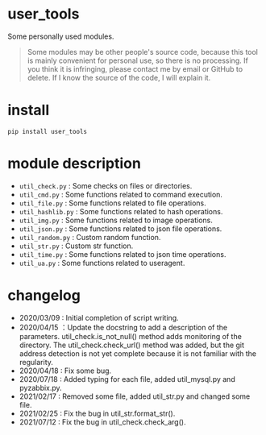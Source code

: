 # user_tools

Some personally used modules.

> Some modules may be other people's source code, because this tool is mainly convenient for personal use, so there is no processing.
> If you think it is infringing, please contact me by email or GitHub to delete.
> If I know the source of the code, I will explain it.

# install

`pip install user_tools`

# module description

- `util_check.py` : Some checks on files or directories.
- `util_cmd.py` : Some functions related to command execution.
- `util_file.py` : Some functions related to file operations.
- `util_hashlib.py` : Some functions related to hash operations.
- `util_img.py` : Some functions related to image operations.
- `util_json.py` : Some functions related to json file operations.
- `util_random.py` : Custom random function.
- `util_str.py` : Custom str function.
- `util_time.py` : Some functions related to json time operations.
- `util_ua.py` : Some functions related to useragent.

# changelog

- 2020/03/09 : Initial completion of script writing.
- 2020/04/15 ：Update the docstring to add a description of the parameters. util_check.is_not_null() method adds monitoring of the directory. The util_check.check_url() method was added, but the git address detection is not yet complete because it is not familiar with the regularity.
- 2020/04/18 : Fix some bug.
- 2020/07/18 : Added typing for each file, added util_mysql.py and pyzabbix.py.
- 2021/02/17 : Removed some file, added util_str.py and changed some file.
- 2021/02/25 : Fix the bug in util_str.format_str().
- 2021/07/12 : Fix the bug in util_check.check_arg().